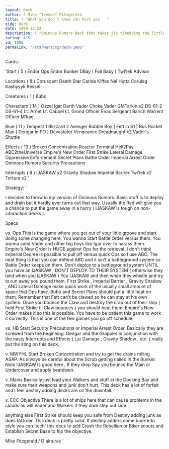 ```yaml
---
layout: deck
author: ! Mike "Iceman" Fitzgerald
title: ! "What you don t know can hurt you   "
side: Dark
date: 1999-12-22
description: ! "Ominous Rumors deck that takes its timedoing the little steps to victory."
rating: 4.5
id: 1806
permalink: "/starwarsccg/deck/1806"
---
```

Cards: 

'Start  ( 5 )
Endor Ops
Endor
Bunker
DBay ( Foil Baby ) 
Twi'lek Advisor

Locations  ( 8 )
Coruscant
Death Star
Carida
Kiffex
Nal Hutta
Corulag
Kashyyyk
Kessel

Creatures  ( 1 )
Bubo

Characters  ( 14 )
Ozzel
Igar
Darth Vader
Choke Vader
GMTarkin x2
DS-61-2
DS-61-4
Lt. Arnet
Lt. Cabbel
Lt. Grond
Officer Evax
Sergeant Barich
Warrent Officer M'kae

Blue  ( 11 )
Tempest 1
Blizzard 2
Avenger
Bubble Boy ( Fett in S1 )
Bus
Rocket Man ( Dengar in PO )
Devastator
Vengeance
Dreadnaught x2
Vader's Shuttle

Effects  ( 13 )
Broken Concentration
Reactor Terminal
Hell2Pay
ABC2theUniverse
Empire's New Order
First Strike
Lateral Damage
Oppressive Enforcement
Secret Plans
Battle Order
Imperial Arrest Order
Ominous Rumors
Security Precautions

Interrupts  ( 8 )
IJASKAW x2
Gravity Shadow
Imperial Barrier
Twi'lek x2
Torture x2 '

Strategy: '

I decided to throw in my version of Ominous Rumors. Basic stuff is to deploy and drain but it hardly ever turns out that way. Usually the Red will give you a chance to put the game away in a hurry ( IJASKAW is tough on non-interaction decks ).

Specs 

vs. Ops  This is the game where you get out of your little groove and start doing some changing here. You wanna Start Battle Order versus them. You wanna send Vader and other big boys like Igar over to harass them. Empire's New Order is HUGE against Ops for the retrieval. I don't think Imperial Decree is possible to pull off versus quick Ops so I use ABC. The neat thing is that you can defend ABC and it isn't a battleground system so Battle Order keeps on them. Don't deploy to a battleground system UNTIL you have an IJASKAW , DON'T DEPLOY TO THEIR SYSTEM ( otherwise they land when you IJASKAW )  You IJASKAW and then when they whistle and try to run away you pound them. First Strike , Imperial Barrier , Gravity Shadow , AND Lateral Damage make quick work of the usually small amount of space that Ops have. Bubo and Secret Plans should
put a little heat on them. Remember that Fett can't be clawed so he can stay at his own system.
Once you bounce the Claw and destroy the crap out of their ship ( hold First Strike til Claw bounces ) you should beat them. Empire's New Order makes it so this is possible. You have to be patient this game to work it correctly. This is one of the few games you go off schedule.

vs. HB  Start Security Precautions or Imperial Arrest Order. Basically they are screwed from the beginning. Dengar and the Grappler in conjunction with the nasty Interrupts and Effects ( Lat Damage , Gravity Shadow , etc. ) really put the sting on this deck.

v. MWYHL  Start Broken Concentration and try to get the drains rolling ASAP. As always be careful about the Scrub getting nailed in the Bunker. Note  IJASKAW is good here , If they drop Spy you bounce the Main or Undercover and apply beatdown.

v. Mains  Basically just load your Walkers and stuff at the Docking Bay and make sure their weapons and junk don't hurt. This deck has a lot of forfeit and I feel destiny adding decks are on the downfall.

v. ECC Objective  There is a lot of ships here that can cause problems in the clouds as will Vader and Walkers if they dare step out side.

anything else  First Strike should keep you safe from Destiny adding junk as does IAOrder. This deck is pretty solid. If destiny adders come back into style you can 'tech' this deck to add Crush the Rebellion or Biker scouts and Establish Secret Base to flip the objective.

Mike Fitzgerald / D'akturak '
